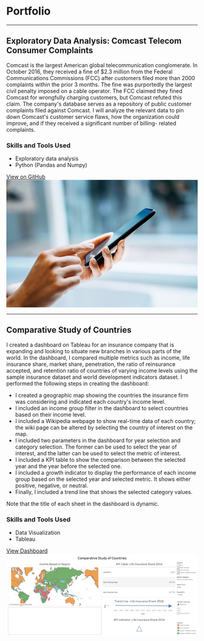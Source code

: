 # Portfolio

---

## Exploratory Data Analysis: Comcast Telecom Consumer Complaints

Comcast is the largest American global telecommunication conglomerate. In October 2016, they received a fine of $2.3 million from the Federal Communications Commissions (FCC) after customers filed more than 2000 complaints within the prior 3 months. The fine was purportedly the largest civil penalty imposed on a cable operator. The FCC claimed they fined Comcast for wrongfully charging customers, but Comcast refuted this claim. The company's database serves as a repository of public customer complaints filed against Comcast. I will analyze the relevant data to pin down Comcast's customer service flaws, how the organization could improve, and if they received a significant number of billing- related complaints.

### Skills and Tools Used
- Exploratory data analysis
- Python (Pandas and Numpy)

[View on GitHub](https://github.com/Abdul-AA/abdul-aa.github.io/blob/6dcc32f4d5137484da909d38799db1ea6b2bf49a/Notebooks/Comcast%20Data%20Analysis.ipynb)
<img src="images/cell.png.jpg"/>

---


## Comparative Study of Countries
I created a dashboard on Tableau for an insurance company that is expanding and looking to situate new branches in various parts of the world. In the dashboard, I compared multiple metrics such as income, life insurance share, market share, penetration, the ratio of reinsurance accepted, and retention ratio of countries of varying income levels using the sample insurance dataset and world development indicators dataset. I performed the following steps in creating the dashboard:
-	I created a geographic map showing the countries the insurance firm was considering and indicated each country's income level. 
-	I included an income group filter in the dashboard to select countries based on their income level.
-	I included a Wikipedia webpage to show real-time data of each country; the wiki page can be altered by selecting the country of interest on the map.
-	I included two parameters in the dashboard for year selection and category selection. The former can be used to select the year of interest, and the latter can be used to select the metric of interest.
-	I included a KPI table to show the comparison between the selected year and the year before the selected one.
-	I included a growth indicator to display the performance of each income group based on the selected year and selected metric. It shows either positive, negative, or neutral.
-	Finally, I included a trend line that shows the selected category values.

Note that the title of each sheet in the dashboard is dynamic.

### Skills and Tools Used
- Data Visualization
- Tableau

[View Dashboard](https://public.tableau.com/views/ComparativeStudyofCountries_16641355016940/ComparativeStudyofCountries?:language=en-US&:display_count=n&:origin=viz_share_link)
<img src="images/Comparative Study of Countries.png"/>






